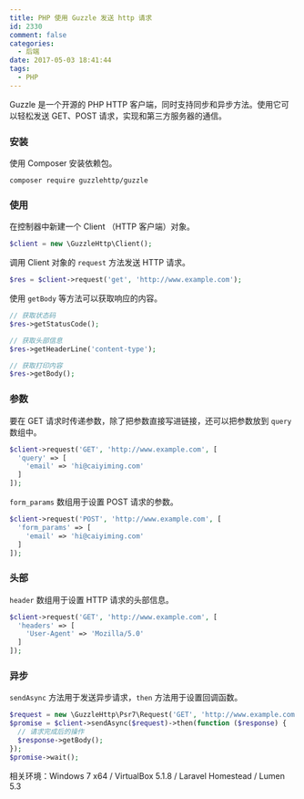 ```yaml
---
title: PHP 使用 Guzzle 发送 http 请求
id: 2330
comment: false
categories:
  - 后端
date: 2017-05-03 18:41:44
tags:
  - PHP
---
```


Guzzle 是一个开源的 PHP HTTP 客户端，同时支持同步和异步方法。使用它可以轻松发送 GET、POST 请求，实现和第三方服务器的通信。
<!--more-->

### 安装

使用 Composer 安装依赖包。

```
composer require guzzlehttp/guzzle
```

### 使用

在控制器中新建一个 Client （HTTP 客户端）对象。

``` php
$client = new \GuzzleHttp\Client();
```

调用 Client 对象的 `request` 方法发送 HTTP 请求。

``` php
$res = $client->request('get', 'http://www.example.com');
```

使用 `getBody` 等方法可以获取响应的内容。

``` php
// 获取状态码
$res->getStatusCode();

// 获取头部信息
$res->getHeaderLine('content-type');

// 获取打印内容
$res->getBody();
```

### 参数

要在 GET 请求时传递参数，除了把参数直接写进链接，还可以把参数放到 `query` 数组中。

``` php
$client->request('GET', 'http://www.example.com', [
  'query' => [
    'email' => 'hi@caiyiming.com'
  ]
]);
```

`form_params` 数组用于设置 POST 请求的参数。

``` php
$client->request('POST', 'http://www.example.com', [
  'form_params' => [
    'email' => 'hi@caiyiming.com'
  ]
]);
```

### 头部

`header` 数组用于设置 HTTP 请求的头部信息。

``` php
$client->request('GET', 'http://www.example.com', [
  'headers' => [
    'User-Agent' => 'Mozilla/5.0'
  ]
]);
```

### 异步

`sendAsync` 方法用于发送异步请求，`then` 方法用于设置回调函数。

``` php
$request = new \GuzzleHttp\Psr7\Request('GET', 'http://www.example.com');
$promise = $client->sendAsync($request)->then(function ($response) {
  // 请求完成后的操作
  $response->getBody();
});
$promise->wait();
```

相关环境：Windows 7 x64 / VirtualBox 5.1.8 / Laravel Homestead / Lumen 5.3
